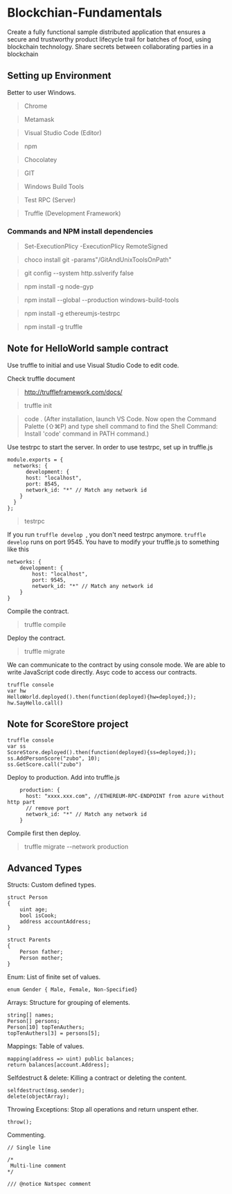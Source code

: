 # Blockchian-Fundamentals
Create a fully functional sample distributed application that ensures a secure and trustworthy product lifecycle trail for batches of food, using blockchain technology. Share secrets between collaborating parties in a blockchain

## Setting up Environment
Better to user Windows. 
> Chrome

> Metamask

> Visual Studio Code (Editor)

> npm

> Chocolatey

> GIT

> Windows Build Tools

> Test RPC (Server)

> Truffle (Development Framework)

### Commands and NPM install dependencies 
> Set-ExecutionPlicy -ExecutionPlicy RemoteSigned

> choco install git -params"/GitAndUnixToolsOnPath"

> git config --system http.sslverify false

> npm install -g node-gyp

> npm install --global --production windows-build-tools

> npm install -g ethereumjs-testrpc

> npm install -g truffle

## Note for HelloWorld sample contract
Use truffle to initial and use Visual Studio Code to edit code. 

Check truffle document

> http://truffleframework.com/docs/

> truffle init

> code . (After installation, launch VS Code. Now open the Command Palette (⇧⌘P) and type shell command to find the Shell Command: Install 'code' command in PATH command.)

Use testrpc to start the server. In order to use testrpc, set up in truffle.js

```
module.exports = {
  networks: {
      development: {
      host: "localhost",
      port: 8545,
      network_id: "*" // Match any network id
    }
  }
};
```
> testrpc

If you run ```truffle develop ```, you don't need testrpc anymore. ``` truffle develop ``` runs on port 9545. You have to modify your truffle.js to something like this

```
networks: {
    development: {
        host: "localhost",
        port: 9545,
        network_id: "*" // Match any network id
    }
}
```

Compile the contract.

> truffle compile

Deploy the contract.

> truffle migrate

We can communicate to the contract by using console mode. We are able to write JavaScript code directly. Asyc code to access our contracts. 

```
truffle console
var hw
HelloWorld.deployed().then(function(deployed){hw=deployed;});
hw.SayHello.call()
```

## Note for ScoreStore project
```
truffle console
var ss
ScoreStore.deployed().then(function(deployed){ss=deployed;});
ss.AddPersonScore("zubo", 10);
ss.GetScore.call("zubo")
```


Deploy to production. Add into truffle.js
```
    production: {
      host: "xxxx.xxx.com", //ETHEREUM-RPC-ENDPOINT from azure without http part
      // remove port
      network_id: "*" // Match any network id
    }
```

Compile first then deploy.

> truffle migrate --network production

## Advanced Types

Structs: Custom defined types.

```
struct Person
{
	uint age;
	bool isCook;
	address accountAddress;
}

struct Parents
{
	Person father;
	Person mother;
}
```

Enum: List of finite set of values.
```
enum Gender { Male, Female, Non-Specified}
```

Arrays: Structure for grouping of elements.
```
string[] names;
Person[] persons;
Person[10] topTenAuthers;
topTenAuthers[3] = persons[5];
```

Mappings: Table of values.
```
mapping(address => uint) public balances;
return balances[account.Address];
```

Selfdestruct & delete: Killing a contract or deleting the content.
```
selfdestruct(msg.sender);
delete(objectArray);
```

Throwing Exceptions: Stop all operations and return unspent ether.
```
throw();
```

Commenting.
```
// Single line

/*
 Multi-line comment
*/

/// @notice Natspec comment
```